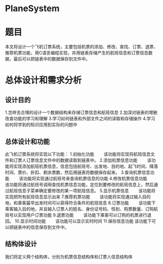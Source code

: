 # PlaneSystem
# 题目
本文将设计一个飞机订票系统，主要包括机票的添加、修改、查找、订票、退票、推荐机票功能，用C语言编程实现，并用链表存储产生的航班信息和订票信息数据，最后可以把链表中的数据保存到文件中。

# 总体设计和需求分析
## 设计目的
1.怎样去合理的设计一个数据结构来存储订票信息和航班信息
2.加深对链表的增删改查功能的学习和理解
3.学习如何链表和外部文件之间的读取和存储操作
4.学习如何将学到的知识应用到实际的问题中

## 总体设计和功能
此飞机订票系统将实现以下功能：
1.初始化功能
  该功能将实现将航班信息文件和订票人订票信息文件中的数据读取到链表中。
2.添加机票信息功能
  该功能将实现添加航班机票信息，信息包括航班号、出发地、目的地、起飞时间、降落时间、票价、折扣、剩余票数，然后用链表将数据保存起来。
3.查询机票信息功能
  该功能将实现通过航班号来查询机票信息的功能
4.修改机票信息功能
  该功能将通过航班号调用查找机票信息功能，定位到要修改的航班信息上，然后通过航班信息子菜单确定要修改的某一项航班信息。
5.显示机票信息
  该功能将实现把所有航班信息显示出来
7.推荐机票功能
  该功能将实现通过输入目的地，和乘客最早出发时间可以获得符合条件的航班信息
8.订票功能
  该功能下乘客输入目的地，并且输入订票人的姓名、身份证号码、性别、购票数量、订购航班号以实现用户订票功能
9.退票功能
  该功能下乘客可以订购的机票进行退回。
10.显示时间功能
  该功能可以显示实时时间
11.保存信息功能
该功能下可以把链表中的信息保存到文件中。

## 结构体设计
我们将定义两个结构体，分别为机票信息结构体和订票人信息结构体

